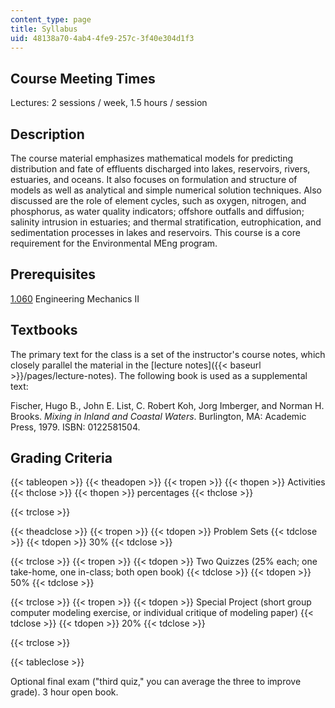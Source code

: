 ```yaml
---
content_type: page
title: Syllabus
uid: 48138a70-4ab4-4fe9-257c-3f40e304d1f3
---
```


Course Meeting Times
--------------------

Lectures: 2 sessions / week, 1.5 hours / session

Description
-----------

The course material emphasizes mathematical models for predicting distribution and fate of effluents discharged into lakes, reservoirs, rivers, estuaries, and oceans. It also focuses on formulation and structure of models as well as analytical and simple numerical solution techniques. Also discussed are the role of element cycles, such as oxygen, nitrogen, and phosphorus, as water quality indicators; offshore outfalls and diffusion; salinity intrusion in estuaries; and thermal stratification, eutrophication, and sedimentation processes in lakes and reservoirs. This course is a core requirement for the Environmental MEng program.

Prerequisites
-------------

[1.060](/courses/1-060-engineering-mechanics-ii-spring-2006) Engineering Mechanics II

Textbooks
---------

The primary text for the class is a set of the instructor's course notes, which closely parallel the material in the [lecture notes]({{< baseurl >}}/pages/lecture-notes). The following book is used as a supplemental text:

Fischer, Hugo B., John E. List, C. Robert Koh, Jorg Imberger, and Norman H. Brooks. _Mixing in Inland and Coastal Waters_. Burlington, MA: Academic Press, 1979. ISBN: 0122581504.

Grading Criteria
----------------

{{< tableopen >}}
{{< theadopen >}}
{{< tropen >}}
{{< thopen >}}
Activities
{{< thclose >}}
{{< thopen >}}
percentages
{{< thclose >}}

{{< trclose >}}

{{< theadclose >}}
{{< tropen >}}
{{< tdopen >}}
Problem Sets
{{< tdclose >}}
{{< tdopen >}}
30%
{{< tdclose >}}

{{< trclose >}}
{{< tropen >}}
{{< tdopen >}}
Two Quizzes (25% each; one take-home, one in-class; both open book)
{{< tdclose >}}
{{< tdopen >}}
50%
{{< tdclose >}}

{{< trclose >}}
{{< tropen >}}
{{< tdopen >}}
Special Project (short group computer modeling exercise, or individual critique of modeling paper)
{{< tdclose >}}
{{< tdopen >}}
20%
{{< tdclose >}}

{{< trclose >}}

{{< tableclose >}}

Optional final exam ("third quiz," you can average the three to improve grade). 3 hour open book.